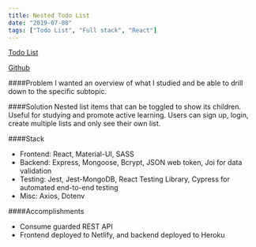 ```yaml
---
title: Nested Todo List
date: "2019-07-08"
tags: ["Todo List", "Full stack", "React"]
---
```


<!-- ![ShopLah front page](../assets/shoplah.webp "ShopLah front page") -->

[Todo List](https://jumpstart-todo-list.netlify.com/)

[Github](https://github.com/jenlky/react-app-todo-list)

####Problem
I wanted an overview of what I studied and be able to drill down to the specific subtopic.

####Solution
Nested list items that can be toggled to show its children. Useful for studying and promote active learning.
Users can sign up, login, create multiple lists and only see their own list.

####Stack

- Frontend: React, Material-UI, SASS
- Backend: Express, Mongoose, Bcrypt, JSON web token, Joi for data validation
- Testing: Jest, Jest-MongoDB, React Testing Library, Cypress for automated end-to-end testing
- Misc: Axios, Dotenv

####Accomplishments

- Consume guarded REST API
- Frontend deployed to Netlify, and backend deployed to Heroku
